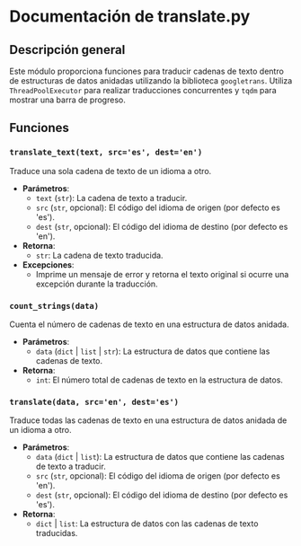 # Documentación de translate.py

## Descripción general
Este módulo proporciona funciones para traducir cadenas de texto dentro de estructuras de datos anidadas utilizando la biblioteca `googletrans`. Utiliza `ThreadPoolExecutor` para realizar traducciones concurrentes y `tqdm` para mostrar una barra de progreso.

## Funciones

### `translate_text(text, src='es', dest='en')`
Traduce una sola cadena de texto de un idioma a otro.

- **Parámetros**:
  - `text` (`str`): La cadena de texto a traducir.
  - `src` (`str`, opcional): El código del idioma de origen (por defecto es 'es').
  - `dest` (`str`, opcional): El código del idioma de destino (por defecto es 'en').
- **Retorna**:
  - `str`: La cadena de texto traducida.
- **Excepciones**:
  - Imprime un mensaje de error y retorna el texto original si ocurre una excepción durante la traducción.

### `count_strings(data)`
Cuenta el número de cadenas de texto en una estructura de datos anidada.

- **Parámetros**:
  - `data` (`dict` | `list` | `str`): La estructura de datos que contiene las cadenas de texto.
- **Retorna**:
  - `int`: El número total de cadenas de texto en la estructura de datos.

### `translate(data, src='en', dest='es')`
Traduce todas las cadenas de texto en una estructura de datos anidada de un idioma a otro.

- **Parámetros**:
  - `data` (`dict` | `list`): La estructura de datos que contiene las cadenas de texto a traducir.
  - `src` (`str`, opcional): El código del idioma de origen (por defecto es 'en').
  - `dest` (`str`, opcional): El código del idioma de destino (por defecto es 'es').
- **Retorna**:
  - `dict` | `list`: La estructura de datos con las cadenas de texto traducidas.

